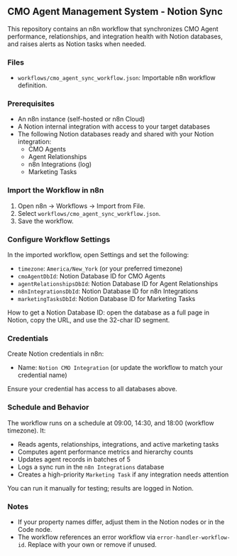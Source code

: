 ## CMO Agent Management System - Notion Sync

This repository contains an n8n workflow that synchronizes CMO Agent performance, relationships, and integration health with Notion databases, and raises alerts as Notion tasks when needed.

### Files

- `workflows/cmo_agent_sync_workflow.json`: Importable n8n workflow definition.

### Prerequisites

- An n8n instance (self-hosted or n8n Cloud)
- A Notion internal integration with access to your target databases
- The following Notion databases ready and shared with your Notion integration:
  - CMO Agents
  - Agent Relationships
  - n8n Integrations (log)
  - Marketing Tasks

### Import the Workflow in n8n

1. Open n8n → Workflows → Import from File.
2. Select `workflows/cmo_agent_sync_workflow.json`.
3. Save the workflow.

### Configure Workflow Settings

In the imported workflow, open Settings and set the following:

- `timezone`: `America/New_York` (or your preferred timezone)
- `cmoAgentDbId`: Notion Database ID for CMO Agents
- `agentRelationshipsDbId`: Notion Database ID for Agent Relationships
- `n8nIntegrationsDbId`: Notion Database ID for n8n Integrations
- `marketingTasksDbId`: Notion Database ID for Marketing Tasks

How to get a Notion Database ID: open the database as a full page in Notion, copy the URL, and use the 32-char ID segment.

### Credentials

Create Notion credentials in n8n:

- Name: `Notion CMO Integration` (or update the workflow to match your credential name)

Ensure your credential has access to all databases above.

### Schedule and Behavior

The workflow runs on a schedule at 09:00, 14:30, and 18:00 (workflow timezone). It:

- Reads agents, relationships, integrations, and active marketing tasks
- Computes agent performance metrics and hierarchy counts
- Updates agent records in batches of 5
- Logs a sync run in the `n8n Integrations` database
- Creates a high-priority `Marketing Task` if any integration needs attention

You can run it manually for testing; results are logged in Notion.

### Notes

- If your property names differ, adjust them in the Notion nodes or in the Code node.
- The workflow references an error workflow via `error-handler-workflow-id`. Replace with your own or remove if unused.



